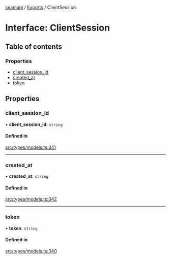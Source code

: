 [seamapi](../README.md) / [Exports](../modules.md) / ClientSession

# Interface: ClientSession

## Table of contents

### Properties

- [client\_session\_id](ClientSession.md#client_session_id)
- [created\_at](ClientSession.md#created_at)
- [token](ClientSession.md#token)

## Properties

### client\_session\_id

• **client\_session\_id**: `string`

#### Defined in

[src/types/models.ts:341](https://github.com/seamapi/javascript/blob/main/src/types/models.ts#L341)

___

### created\_at

• **created\_at**: `string`

#### Defined in

[src/types/models.ts:342](https://github.com/seamapi/javascript/blob/main/src/types/models.ts#L342)

___

### token

• **token**: `string`

#### Defined in

[src/types/models.ts:340](https://github.com/seamapi/javascript/blob/main/src/types/models.ts#L340)

